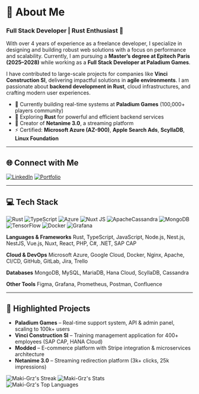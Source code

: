 # 💫 About Me

### Full Stack Developer | Rust Enthusiast 🦀

With over 4 years of experience as a freelance developer, I specialize in designing and building robust web solutions with a focus on performance and scalability. Currently, I am pursuing a **Master’s degree at Epitech Paris (2025–2028)** while working as a **Full Stack Developer at Paladium Games**.

I have contributed to large-scale projects for companies like **Vinci Construction SI**, delivering impactful solutions in **agile environments**.
I am passionate about **backend development in Rust**, cloud infrastructures, and crafting modern user experiences.

* 🔭 Currently building real-time systems at **Paladium Games** (100,000+ players community)
* 🌱 Exploring **Rust** for powerful and efficient backend services
* 💬 Creator of **Netanime 3.0**, a streaming platform
* ⚡ Certified: **Microsoft Azure (AZ-900)**, **Apple Search Ads**, **ScyllaDB**, **Linux Foundation**

---

## 🌐 Connect with Me

[![LinkedIn](https://img.shields.io/badge/LinkedIn-%230077B5.svg?logo=linkedin\&logoColor=white)](https://linkedin.com/in/Maximilien-Grzeczka)
[![Portfolio](https://img.shields.io/badge/Portfolio-%23000000.svg?logo=vercel\&logoColor=white)](https://maxgrz.fr)

---

## 💻 Tech Stack
![Rust](https://img.shields.io/badge/rust-%23000000.svg?style=for-the-badge&logo=rust&logoColor=white) ![TypeScript](https://img.shields.io/badge/typescript-%23007ACC.svg?style=for-the-badge&logo=typescript&logoColor=white) ![Azure](https://img.shields.io/badge/azure-%230072C6.svg?style=for-the-badge&logo=microsoftazure&logoColor=white) ![Nuxt JS](https://img.shields.io/badge/Nuxt-002E3B?style=for-the-badge&logo=nuxt.js&logoColor=#00DC82) ![ApacheCassandra](https://img.shields.io/badge/cassandra-%231287B1.svg?style=for-the-badge&logo=apache-cassandra&logoColor=white) ![MongoDB](https://img.shields.io/badge/MongoDB-%234ea94b.svg?style=for-the-badge&logo=mongodb&logoColor=white) ![TensorFlow](https://img.shields.io/badge/TensorFlow-%23FF6F00.svg?style=for-the-badge&logo=TensorFlow&logoColor=white) ![Docker](https://img.shields.io/badge/docker-%230db7ed.svg?style=for-the-badge&logo=docker&logoColor=white) ![Grafana](https://img.shields.io/badge/grafana-%23F46800.svg?style=for-the-badge&logo=grafana&logoColor=white)

**Languages & Frameworks**
Rust, TypeScript, JavaScript, Node.js, Nest.js, NestJS, Vue.js, Nuxt, React, PHP, C#, .NET, SAP CAP

**Cloud & DevOps**
Microsoft Azure, Google Cloud, Docker, Nginx, Apache, CI/CD, GitHub, GitLab, Jira, Trello

**Databases**
MongoDB, MySQL, MariaDB, Hana Cloud, ScyllaDB, Cassandra

**Other Tools**
Figma, Grafana, Prometheus, Postman, Confluence

---

## 🚀 Highlighted Projects

* **Paladium Games** – Real-time support system, API & admin panel, scaling to 100k+ users
* **Vinci Construction SI** – Training management application for 400+ employees (SAP CAP, HANA Cloud)
* **Modded** – E-commerce platform with Stripe integration & microservices architecture
* **Netanime 3.0** – Streaming redirection platform (3k+ clicks, 25k impressions)

![Maki-Grz's Streak](https://github-readme-streak-stats.herokuapp.com/?user=Maki-Grz&theme=dark&hide_border=true) ![Maki-Grz's Stats](https://github-readme-stats.vercel.app/api?username=Maki-Grz&theme=dark&show_icons=true&hide_border=true&count_private=true)<br/>
![Maki-Grz's Top Languages](https://github-readme-stats.vercel.app/api/top-langs/?username=Maki-Grz&theme=dark&show_icons=true&hide_border=true&layout=compact) 
